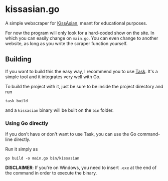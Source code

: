 # kissasian.go

A simple webscraper for [KissAsian](https://kissasian.fan), meant for educational purposes.

For now the program will only look for a hard-coded show on the site. In which you can easily change on `main.go`. You can even change to another website, as long as you write the scraper function yourself.

## Building
If you want to build this the easy way, I recommend you to use [Task](https://github.com/go-task/task). It's a simple tool and it integrates very well with Go.

To build the project with it, just be sure to be inside the project directory and run

```
task build
```

and a `kissasian` binary will be built on the `bin` folder.

### Using Go directly
If you don't have or don't want to use Task, you can use the Go command-line directly.

Run it simply as

```
go build -o main.go bin/kissasian
```

__DISCLAIMER__: If you're on Windows, you need to insert `.exe` at the end of the command in order to execute the binary.